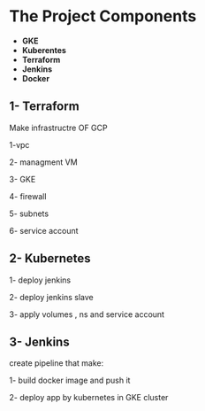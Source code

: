 # The Project Components
- **GKE**
- **Kuberentes**
- **Terraform**
- **Jenkins**
- **Docker**


## 1- Terraform
 Make infrastructre OF GCP 
 
 1-vpc
 
 2- managment VM 
 
 3- GKE 
 
 4- firewall
 
 5- subnets
 
 6- service account 
 
 
## 2- Kubernetes 

1- deploy jenkins

2- deploy jenkins slave 

3- apply volumes , ns and service account 

## 3- Jenkins 

 create pipeline that make:
 
 1- build docker image and push it 
 
 2- deploy app by kubernetes in GKE cluster 
 
 
